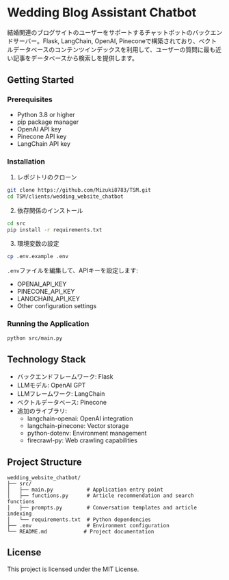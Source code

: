 # Wedding Blog Assistant Chatbot
結婚関連のブログサイトのユーザーをサポートするチャットボットのバックエンドサーバー。Flask, LangChain, OpenAI, Pineconeで構築されており、ベクトルデータベースのコンテンツインデックスを利用して、ユーザーの質問に最も近い記事をデータベースから検索しを提供します。


## Getting Started

### Prerequisites

- Python 3.8 or higher
- pip package manager
- OpenAI API key
- Pinecone API key
- LangChain API key

### Installation

1. レポジトリのクローン
```bash
git clone https://github.com/Mizuki8783/TSM.git
cd TSM/clients/wedding_website_chatbot
```

2. 依存関係のインストール
```bash
cd src
pip install -r requirements.txt
```

3. 環境変数の設定
```bash
cp .env.example .env
```
`.env`ファイルを編集して、APIキーを設定します:
- OPENAI_API_KEY
- PINECONE_API_KEY
- LANGCHAIN_API_KEY
- Other configuration settings

### Running the Application

```bash
python src/main.py
```

## Technology Stack

- バックエンドフレームワーク: Flask
- LLMモデル: OpenAI GPT
- LLMフレームワーク: LangChain
- ベクトルデータベース: Pinecone
- 追加のライブラリ:
  - langchain-openai: OpenAI integration
  - langchain-pinecone: Vector storage
  - python-dotenv: Environment management
  - firecrawl-py: Web crawling capabilities

## Project Structure

```
wedding_website_chatbot/
├── src/
│   ├── main.py           # Application entry point
│   ├── functions.py      # Article recommendation and search functions
│   ├── prompts.py        # Conversation templates and article indexing
│   └── requirements.txt  # Python dependencies
├── .env                  # Environment configuration
└── README.md            # Project documentation
```

## License

This project is licensed under the MIT License.
